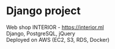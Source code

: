 # Django project
Web shop INTERIOR - https://interior.ml<br />
Django, PostgreSQL, jQuery<br />
Deployed on AWS (EC2, S3, RDS, Docker)
